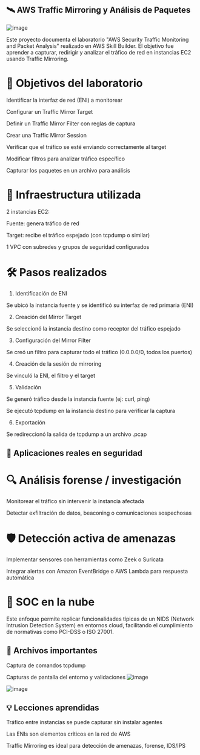 ## 🛰️ AWS Traffic Mirroring y Análisis de Paquetes
![image](https://github.com/user-attachments/assets/33900146-5de8-45a8-9cc5-74c432c3e406)


Este proyecto documenta el laboratorio "AWS Security Traffic Monitoring and Packet Analysis" realizado en AWS Skill Builder. El objetivo fue aprender a capturar, redirigir y analizar el tráfico de red en instancias EC2 usando Traffic Mirroring.

# 🎯 Objetivos del laboratorio

Identificar la interfaz de red (ENI) a monitorear

Configurar un Traffic Mirror Target

Definir un Traffic Mirror Filter con reglas de captura

Crear una Traffic Mirror Session

Verificar que el tráfico se esté enviando correctamente al target

Modificar filtros para analizar tráfico específico

Capturar los paquetes en un archivo para análisis

# 📌 Infraestructura utilizada

2 instancias EC2:

Fuente: genera tráfico de red

Target: recibe el tráfico espejado (con tcpdump o similar)

1 VPC con subredes y grupos de seguridad configurados

# 🛠️ Pasos realizados

1. Identificación de ENI

Se ubicó la instancia fuente y se identificó su interfaz de red primaria (ENI)

2. Creación del Mirror Target

Se seleccionó la instancia destino como receptor del tráfico espejado

3. Configuración del Mirror Filter

Se creó un filtro para capturar todo el tráfico (0.0.0.0/0, todos los puertos)

4. Creación de la sesión de mirroring

Se vinculó la ENI, el filtro y el target

5. Validación

Se generó tráfico desde la instancia fuente (ej: curl, ping)

Se ejecutó tcpdump en la instancia destino para verificar la captura

6. Exportación

Se redireccionó la salida de tcpdump a un archivo .pcap

## 🧠 Aplicaciones reales en seguridad

# 🔍 Análisis forense / investigación

Monitorear el tráfico sin intervenir la instancia afectada

Detectar exfiltración de datos, beaconing o comunicaciones sospechosas

# 🛡️ Detección activa de amenazas

Implementar sensores con herramientas como Zeek o Suricata

Integrar alertas con Amazon EventBridge o AWS Lambda para respuesta automática

# 🧰 SOC en la nube

Este enfoque permite replicar funcionalidades típicas de un NIDS (Network Intrusion Detection System) en entornos cloud, facilitando el cumplimiento de normativas como PCI-DSS o ISO 27001.

## 📁 Archivos importantes

Captura de comandos tcpdump

Capturas de pantalla del entorno y validaciones
![image](https://github.com/user-attachments/assets/b3efda82-4a5e-4fa8-9d58-d79b58b7c2c9)

![image](https://github.com/user-attachments/assets/83291fbb-9489-497b-8d59-70a9d224f766)


## 💡 Lecciones aprendidas

Tráfico entre instancias se puede capturar sin instalar agentes

Las ENIs son elementos críticos en la red de AWS

Traffic Mirroring es ideal para detección de amenazas, forense, IDS/IPS


